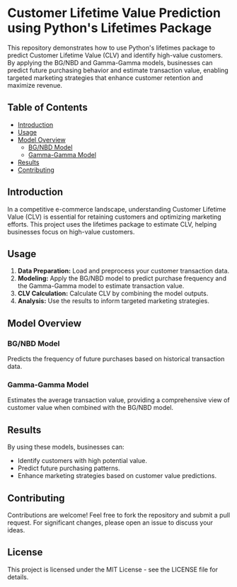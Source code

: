 # Customer Lifetime Value Prediction using Python's Lifetimes Package

This repository demonstrates how to use Python's lifetimes package to predict Customer Lifetime Value (CLV) and identify high-value customers. By applying the BG/NBD and Gamma-Gamma models, businesses can predict future purchasing behavior and estimate transaction value, enabling targeted marketing strategies that enhance customer retention and maximize revenue.

## Table of Contents
- [Introduction](#introduction)
- [Usage](#usage)
- [Model Overview](#model-overview)
  - [BG/NBD Model](#bgnbd-model)
  - [Gamma-Gamma Model](#gamma-gamma-model)
- [Results](#results)
- [Contributing](#contributing)

## Introduction
In a competitive e-commerce landscape, understanding Customer Lifetime Value (CLV) is essential for retaining customers and optimizing marketing efforts. This project uses the lifetimes package to estimate CLV, helping businesses focus on high-value customers.

## Usage

1. **Data Preparation:** Load and preprocess your customer transaction data.
2. **Modeling:** Apply the BG/NBD model to predict purchase frequency and the Gamma-Gamma model to estimate transaction value.
3. **CLV Calculation:** Calculate CLV by combining the model outputs.
4. **Analysis:** Use the results to inform targeted marketing strategies.

## Model Overview

### BG/NBD Model
Predicts the frequency of future purchases based on historical transaction data.

### Gamma-Gamma Model
Estimates the average transaction value, providing a comprehensive view of customer value when combined with the BG/NBD model.

## Results
By using these models, businesses can:
- Identify customers with high potential value.
- Predict future purchasing patterns.
- Enhance marketing strategies based on customer value predictions.

## Contributing
Contributions are welcome! Feel free to fork the repository and submit a pull request. For significant changes, please open an issue to discuss your ideas.

## License
This project is licensed under the MIT License - see the LICENSE file for details.

